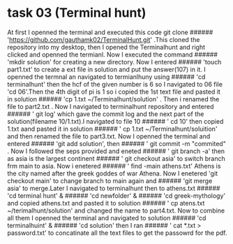 # task 03 (Terminal hunt)


At first I openned the terminal and executed this code git clone ###### 'https://github.com/gauthamk02/TerminalHunt.git' .This cloned the repository into my desktop, then I opened the Terminalhunt and right clicked and openned the termianl.
Now I executed the command ###### 'mkdir solution' for creating a new directory.
Now I entered ###### 'touch part1.txt' to create a ext file in solution and put the answer(107) in it.
I openned the termnal an navigated to termianlhuny using ###### 'cd terminalhunt' then the hcf of the given number is 6 so I navigated to 06 file 'cd 06'.Then the 4th digit of pi is 1 so i copied the 1st text file and pasted it in solution ###### 'cp 1.txt ~/Terminalhunt/solution' . Then i renamed the file to part2.txt .
Now I navigated to terminalhunt repository and entered ###### ' git log' which gave the commit log and the next part of the solution(filename 10/1.txt).I navigated to file 10 ###### ' cd 10' then copied 1.txt aand pasted it in solution ###### ' cp 1.txt ~/Terminalhunt/soluition' and then renamed the file to part3.txt.
Now I openned the terminal and entered ###### 'git add solution', then ###### ' git commit -m "commited" .
Now I followed the seps provided and eneted ###### ' git branch -a' then as asia is the largest continent ###### ' git checkout asia' to switch branch frm main to asia.
Now i enetered ###### ' find -main athens.txt' Athens is the city named after the greek goddes of war Athena.
Now I enetered 'git checkout main' to change branch to main again and ###### 'git merge asia' to merge.Later I navigated to terminalhunt then to athens.txt ###### 'cd terminal hunt' & ###### 'cd newfolder' & ###### 'cd greek-mythology' and copied athens.txt and pasted it to solution ###### ' cp atens.txt ~/terimalhunt/solution' and changed the name to part4.txt.
Now to combine all them I openned the terminal and navigated to solution ###### 'cd terminalhuint' & ###### 'cd solution' then I ran ###### ' cat *.txt > password.txt' to concatinate all the text files to get the passowrd for the pdf.
